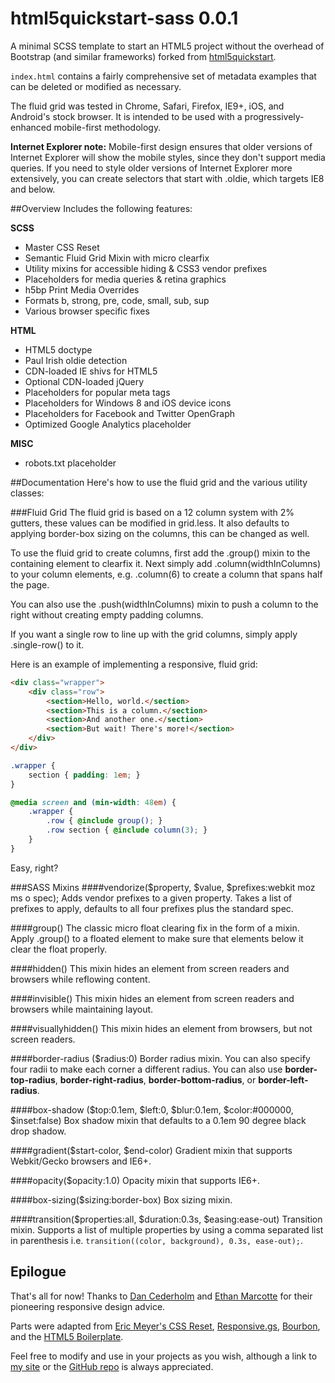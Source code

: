 html5quickstart-sass 0.0.1
===============
A minimal SCSS template to start an HTML5 project without the overhead of Bootstrap (and similar frameworks) forked from [html5quickstart](https://github.com/nearengine/html5quickstart).

`index.html` contains a fairly comprehensive set of metadata examples that can be deleted or modified as necessary.

The fluid grid was tested in Chrome, Safari, Firefox, IE9+, iOS, and Android's stock browser. It is intended to be used with a progressively-enhanced mobile-first methodology.

**Internet Explorer note:** Mobile-first design ensures that older versions of Internet Explorer will show the mobile styles, since they don't support media queries. If you need to style older versions of Internet Explorer more extensively, you can create selectors that start with .oldie, which targets IE8 and below.

##Overview
Includes the following features:

**SCSS**
- Master CSS Reset
- Semantic Fluid Grid Mixin with micro clearfix
- Utility mixins for accessible hiding & CSS3 vendor prefixes
- Placeholders for media queries & retina graphics
- h5bp Print Media Overrides
- Formats b, strong, pre, code, small, sub, sup
- Various browser specific fixes

**HTML**
- HTML5 doctype
- Paul Irish oldie detection
- CDN-loaded IE shivs for HTML5
- Optional CDN-loaded jQuery
- Placeholders for popular meta tags
- Placeholders for Windows 8 and iOS device icons
- Placeholders for Facebook and Twitter OpenGraph
- Optimized Google Analytics placeholder

**MISC**
- robots.txt placeholder

##Documentation
Here's how to use the fluid grid and the various utility classes:

###Fluid Grid
The fluid grid is based on a 12 column system with 2% gutters, these values can be modified in grid.less. It also defaults to applying border-box sizing on the columns, this can be changed as well.

To use the fluid grid to create columns, first add the .group() mixin to the containing element to clearfix it. Next simply add .column(widthInColumns) to your column elements, e.g. .column(6) to create a column that spans half the page.

You can also use the .push(widthInColumns) mixin to push a column to the right without creating empty padding columns.

If you want a single row to line up with the grid columns, simply apply .single-row() to it.

Here is an example of implementing a responsive, fluid grid:

```html
<div class="wrapper">
    <div class="row">
        <section>Hello, world.</section>
        <section>This is a column.</section>
        <section>And another one.</section>
        <section>But wait! There's more!</section>
    </div>
</div>
```

```SCSS
.wrapper {
    section { padding: 1em; }
}

@media screen and (min-width: 48em) {
    .wrapper {
        .row { @include group(); }
        .row section { @include column(3); }
    }
}
```
Easy, right?

###SASS Mixins
####vendorize($property, $value, $prefixes:webkit moz ms o spec);
Adds vendor prefixes to a given property. Takes a list of prefixes to apply, defaults to all four prefixes plus the standard spec.

####group()
The classic micro float clearing fix in the form of a mixin. Apply .group() to a floated element to make sure that elements below it clear the float properly.

####hidden()
This mixin hides an element from screen readers and browsers while reflowing content.

####invisible()
This mixin hides an element from screen readers and browsers while maintaining layout.

####visuallyhidden()
This mixin hides an element from browsers, but not screen readers.

####border-radius ($radius:0)
Border radius mixin. You can also specify four radii to make each corner a different radius. You can also use **border-top-radius**, **border-right-radius**, **border-bottom-radius**, or **border-left-radius**.

####box-shadow ($top:0.1em, $left:0, $blur:0.1em, $color:#000000, $inset:false)
Box shadow mixin that defaults to a 0.1em 90 degree black drop shadow.

####gradient($start-color, $end-color)
Gradient mixin that supports Webkit/Gecko browsers and IE6+.

####opacity($opacity:1.0)
Opacity mixin that supports IE6+.

####box-sizing($sizing:border-box)
Box sizing mixin.

####transition($properties:all, $duration:0.3s, $easing:ease-out)
Transition mixin. Supports a list of multiple properties by using a comma separated list in parenthesis i.e. `transition((color, background), 0.3s, ease-out);`.

## Epilogue
That's all for now! Thanks to [Dan Cederholm](http://simplebits.com) and [Ethan Marcotte](http://ethanmarcotte.com/) for their pioneering responsive design advice.

Parts were adapted from [Eric Meyer's CSS Reset](http://meyerweb.com/eric/tools/css/reset/), [Responsive.gs](http://responsive.gs/), [Bourbon](http://bourbon.io/), and the [HTML5 Boilerplate](http://html5boilerplate.com/).

Feel free to modify and use in your projects as you wish, although a link to [my site](http://nearengine.com) or the [GitHub repo](http://github.com/nearengine/html5quickstart-sass) is always appreciated.
